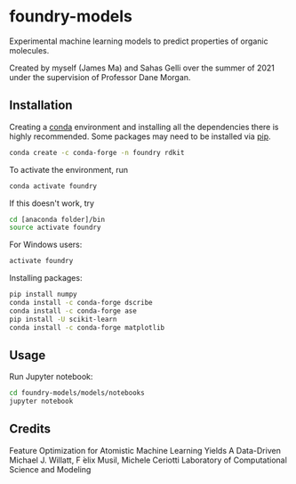 # foundry-models

Experimental machine learning models to predict properties of organic molecules.

Created by myself (James Ma) and Sahas Gelli over the summer of 2021 under the supervision of Professor Dane Morgan.

## Installation

Creating a [conda](https://docs.conda.io/en/latest/) environment and installing all the dependencies there is highly recommended. Some packages may need to be installed via [pip](https://pip.pypa.io/en/stable/#).
```bash
conda create -c conda-forge -n foundry rdkit
```

To activate the environment, run
```bash
conda activate foundry
```

If this doesn't work, try
```bash
cd [anaconda folder]/bin
source activate foundry
```

For Windows users:
```bash
activate foundry
```

Installing packages:
```bash
pip install numpy
conda install -c conda-forge dscribe
conda install -c conda-forge ase
pip install -U scikit-learn
conda install -c conda-forge matplotlib
```

## Usage

Run Jupyter notebook:
```bash
cd foundry-models/models/notebooks
jupyter notebook
```

## Credits

Feature Optimization for Atomistic Machine Learning Yields A Data-Driven
Michael J. Willatt, F ́elix Musil, Michele Ceriotti
Laboratory of Computational Science and Modeling
